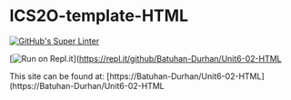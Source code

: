 # ICS2O-template-HTML

[![GitHub's Super Linter](https://github.com/Batuhan-Durhan/Unit6-02-HTML/workflows/GitHub's%20Super%20Linter/badge.svg)](https://github.com/Batuhan-Durhan/Unit6-02-HTML/actions)

[![Run on Repl.it](https://repl.it/badge/github/Batuhan-Durhan/Unit6-02-HTML)](https://repl.it/github/Batuhan-Durhan/Unit6-02-HTML

This site can be found at: [https://Batuhan-Durhan/Unit6-02-HTML](https://Batuhan-Durhan/Unit6-02-HTML
